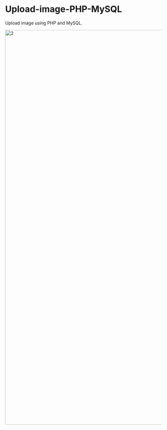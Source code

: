 # Upload-image-PHP-MySQL
Upload image using PHP and MySQL.

<img width="1269" alt="2" src="https://user-images.githubusercontent.com/112784754/224525596-b694cc7a-c235-418f-be3d-090b1163859a.png">
